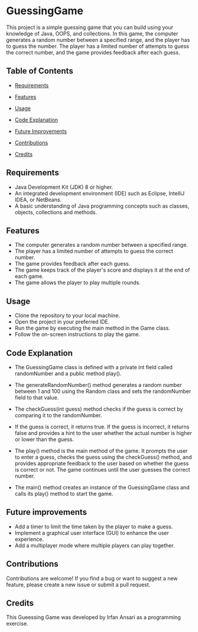 # GuessingGame
This project is a simple guessing game that you can build using your knowledge of Java, OOPS, and collections. In this game, the computer generates a random number between a specified range, and the player has to guess the number. The player has a limited number of attempts to guess the correct number, and the game provides feedback after each guess.


## Table of Contents

- [Requirements](#requirements)

- [Features](#features)
- [Usage](#usage)
- [Code Explanation](#code-explanation)
- [Future Improvements](#future-improvements)
- [Contributions](#contributions)
- [Credits](#credits)

## Requirements

- Java Development Kit (JDK) 8 or higher.
- An integrated development environment (IDE) such as Eclipse, IntelliJ IDEA, or NetBeans.
- A basic understanding of Java programming concepts such as classes, objects, collections and methods.

## Features

- The computer generates a random number between a specified range.
- The player has a limited number of attempts to guess the correct number.
- The game provides feedback after each guess.
- The game keeps track of the player's score and displays it at the end of each game.
- The game allows the player to play multiple rounds.

## Usage

- Clone the repository to your local machine.
- Open the project in your preferred IDE.
- Run the game by executing the main method in the Game class.
- Follow the on-screen instructions to play the game.

## Code Explanation

- The GuessingGame class is defined with a private int field called randomNumber and a public method play().

- The generateRandomNumber() method generates a random number between 1 and 100 using the Random class and sets the randomNumber field to that value.

- The checkGuess(int guess) method checks if the guess is correct by comparing it to the randomNumber.
- If the guess is correct, it returns true. If the guess is incorrect, it returns false and provides a hint to the user whether the actual number is higher or lower than the guess.

- The play() method is the main method of the game. It prompts the user to enter a guess, checks the guess using the checkGuess() method, and provides appropriate feedback to the user based on whether the guess is correct or not. The game continues until the user guesses the correct number.

- The main() method creates an instance of the GuessingGame class and calls its play() method to start the game.


## Future improvements
- Add a timer to limit the time taken by the player to make a guess.
- Implement a graphical user interface (GUI) to enhance the user experience.
- Add a multiplayer mode where multiple players can play together.

## Contributions

Contributions are welcome! If you find a bug or want to suggest a new feature, please create a new issue or submit a pull request.

## Credits

This Gueessing Game was developed by Irfan Ansari as a programming exercise.
